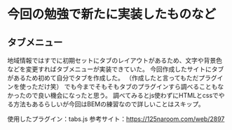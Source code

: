# 今回の勉強で新たに実装したものなど

## タブメニュー
地域情報ではすでに初期セットにタブのレイアウトがあるため、文字や背景色などを変更すればタブメニューが実装できていた。
今回作成したサイトにタブがあるため初めて自分でタブを作成した。
（作成したと言ってもただプラグインを使っただけ笑）
でも今までそもそもタブのプラグインすら調べることもなかったので良い機会になったと思う。
調べてみるとjs使わずにHTMLとcssでやる方法もあるらしいが今回はBEMの練習なので詳しいことはスキップ。

使用したプラグイン：tabs.js
参考サイト：https://125naroom.com/web/2897
